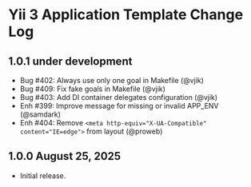 # Yii 3 Application Template Change Log

## 1.0.1 under development

- Bug #402: Always use only one goal in Makefile (@vjik)
- Bug #409: Fix fake goals in Makefile (@vjik)
- Bug #403: Add DI container delegates configuration (@vjik)
- Enh #399: Improve message for missing or invalid APP_ENV (@samdark)
- Enh #404: Remove `<meta http-equiv="X-UA-Compatible" content="IE=edge">` from layout (@proweb)

## 1.0.0 August 25, 2025

- Initial release.
